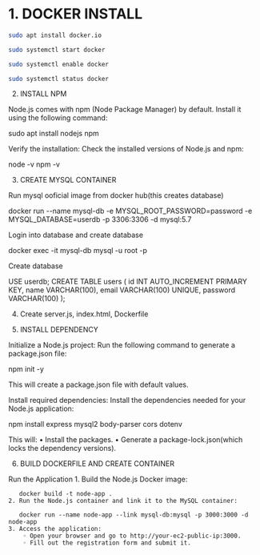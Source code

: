 # 1. DOCKER INSTALL

```bash
sudo apt install docker.io

sudo systemctl start docker

sudo systemctl enable docker 

sudo systemctl status docker
```


2. INSTALL NPM


Node.js comes with npm (Node Package Manager) by default. Install it using the following command:

sudo apt install nodejs npm

Verify the installation:
Check the installed versions of Node.js and npm:

node -v
npm -v



3. CREATE MYSQL CONTAINER

Run mysql ooficial image from docker hub(this creates database)

docker run --name mysql-db -e MYSQL_ROOT_PASSWORD=password -e MYSQL_DATABASE=userdb -p 3306:3306 -d mysql:5.7


Login into database and create database

docker exec -it mysql-db mysql -u root -p


Create database

USE userdb;
CREATE TABLE users (
    id INT AUTO_INCREMENT PRIMARY KEY,
    name VARCHAR(100),
    email VARCHAR(100) UNIQUE,
    password VARCHAR(100)
);

4. Create server.js, index.html,  Dockerfile



5. INSTALL  DEPENDENCY

Initialize a Node.js project:
Run the following command to generate a package.json file:

npm init -y

This will create a package.json file with default values.


Install required dependencies:
Install the dependencies needed for your Node.js application:

npm install express mysql2 body-parser cors dotenv

This will:
    • Install the packages.
    • Generate a package-lock.json(which locks the dependency versions).



6. BUILD DOCKERFILE AND CREATE CONTAINER

Run the Application
    1. Build the Node.js Docker image:
       
       docker build -t node-app .
    2. Run the Node.js container and link it to the MySQL container:
       
       docker run --name node-app --link mysql-db:mysql -p 3000:3000 -d node-app
    3. Access the application:
        ◦ Open your browser and go to http://your-ec2-public-ip:3000.
        ◦ Fill out the registration form and submit it.

